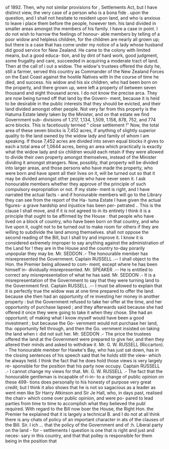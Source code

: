 of 1892. Then, why not similar provisions for , Settlements Act, but I have distinct view, the very case of a person who is a bona fide . upon the question, and I shall not hesitate to resident upon land, and who is anxious to leave i place them before the people, however tem. his land divided in smaller areas amongst the members of his family. I have a case in point. I do not wish to harrow the feelings of honour- able members by telling of a poor widow and helpless children, for the children are nearly all grown up; but there is a case that has come under my notice of a lady whose husband did good service for New Zealand. He came to the colony with limited means, but a good educa- tion, and by dint of hard work, good judgment, some frugality and care, succeeded in acquiring a moderate tract of land. Then at the call of i out a widow. The widow's trustees offered the duty he, still a farmer, served this country as Commander of the New Zealand Forces on the East Coast against the hostile Natives with In the course of time he died, and success. his widow and his six children, who had been born on the property, and there grown up, were left a property of between seven thousand and eight thousand acres. I do not know the precise arca. They are now being turned off that land by the Govern- ment, because it is held to be desirable in the public interests that they should be evicted, and their land divided amongst other people. Not very far from this property is the Hatuma Estate lately taken by the Minister, and on that estate we find Government sub- divisions of 1.217, 1,134, 1,509, 1.158, 878, 752, and 774 acre blocks. This is facetiously termed " close settlement !" Now, the total area of these seven blocks is 7,452 acres, if anything of slightly superior quality to the land owned by the widow lady and family of whom I am speaking. If those 7,452 acres are divided into seven equal blocks it gives to each a total area of 1,0644 acres, being an area which practically is exactly what the widow lady and six children would each retain if they were allowed to divide their own property amongst themselves, instead of the Minister dividing it amongst strangers. Now, possibly, that property will be divided into larger areas, and those persons who have made the property, who were born and have spent all their lives on it, will be turned out so that it may be divided amongst other people who have never seen it. I ask honourable members whether they approve of the principle of such compulsory expropriation or not. If my state- ment is right, and I have narrated the actual facts - and if honourable members will go to the Library they can see from the report of the Ha- tuma Estate I have given the actual figures- a grave hardship and injustice has been per- petrated .. This is the clause I shall move, and if it is not agreed to in its entirety I think it is a principle that ought to be affirmed by the House : that people who have lived on a block of country, who have been born on that country, and who live upon it, ought not to be turned out to make room for others if they are willing to subdivide the land among themselves. shall not oppose the second reading of the Bill, but I shall try and improve it. I know it is considered extremely improper to say anything against the administration of the Land for ! they are in the House and the country to-day porarily unpopular they may be. Mr. SEDDON .- The honourable member has misrepresented the Government. Captain RUSSELL .-- I shall object to the Hon. the Premier being allowed to com- ment, except where he has been himself in- dividually misrepresented. Mr. SPEAKER .-- He is entitled to correct any misrepresentation of what he has said. Mr. SEDDON .- It is a misrepresentation of the Government to say that they were turning land to the Government first. Captain RUSSELL .-- I must be allowed to explain that it is perfectly true the widow was at one time prepared to offer the land. because she then had an opportunity of re investing her money in another property : but the Government refused to take her offer at the time, and her opportunity of purchase lapsed ; and they afterwards said because she had offered it once they were going to take it when they chose. She had an opportunit; of making what I know myself would have been a good investment ; but because the Go- vernment would not purchase her land, tha: opportunity fell through, and then the Go. vernment insisted on taking the land when i: did not suit her. Mr. SEDDON .- The price the trustees offered the land at the Government were prepared to give her, and then they altered their minds and asked to withdraw it. Mr. G. W. RUSSELL (Riccarton). - The honourable member for Hawke's Bay, who has just sat down, has in the closing sentences of his speech said that he holds still the view- which he always held. I think the fact that he does hold those views is very largely re- sponsible for the position that his party now occupy. Captain RUSSELL .- I cannot change my views for that. Mr. G. W. RUSSELL .- The fact that the honourable gentleman is incapable of ri-in- to a change of public opinion on these 499- tions does personally to his honesty of purpose very great credit; but I think it also shows that he is not so sagacious as a leader as went men like Sir Harry Atkinson and Sir Je Hall, who, in days past, realised the chair> which come over public opinion, and were po- pared to lead parties from time to time to accomplish what they believed the publ required. With regard to the Bill now boer the House, the Right Hon. the Premier he explained that it is largely a technical B. and I do not at all think there is any chats of policy of an important character in ats of the clauses of the Bill. Sir. I ich ... that the policy of the Government and of :h. Liberal party on the land - for - settlements I question is one that is right and just and neces- sary in this country, and that that polley is responsible for them being in the position that 